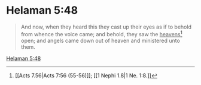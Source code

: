 # Helaman 5:48

> And now, when they heard this they cast up their eyes as if to behold from whence the voice came; and behold, they saw the <u>heavens</u>[^a] open; and angels came down out of heaven and ministered unto them.

[Helaman 5:48](https://www.churchofjesuschrist.org/study/scriptures/bofm/hel/5?lang=eng&id=p48#p48)


[^a]: [[Acts 7.56|Acts 7:56 (55-56)]]; [[1 Nephi 1.8|1 Ne. 1:8.]]
